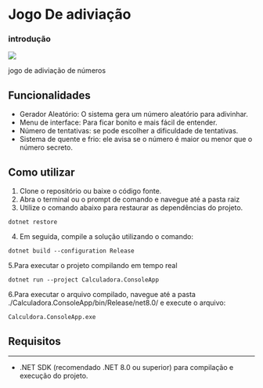 # Jogo De adiviação

### introdução
![](https://i.imgur.com/MeSMh8e.gif)

jogo de adiviação de números

## Funcionalidades
- Gerador Aleatório: O sistema gera um número aleatório para adivinhar.
- Menu de interface: Para ficar bonito e mais fácil de entender.
- Número de tentativas: se pode escolher a dificuldade de tentativas.
- Sistema de quente e frio: ele avisa se o número é maior ou menor que o número secreto.
  
Como utilizar
---
1. Clone o repositório ou baixe o código fonte.
2. Abra o terminal ou o prompt de comando e navegue até a pasta raiz
3. Utilize o comando abaixo para restaurar as dependências do projeto.
```
dotnet restore
```
4. Em seguida, compile a solução utilizando o comando:
```
dotnet build --configuration Release
```
5.Para executar o projeto compilando em tempo real
```
dotnet run --project Calculadora.ConsoleApp
```
6.Para executar o arquivo compilado, navegue até a pasta ./Calculadora.ConsoleApp/bin/Release/net8.0/ e execute o arquivo:
```
Calculdora.ConsoleApp.exe
```

## Requisitos
---
- .NET SDK (recomendado .NET 8.0 ou superior) para compilação e execução do projeto.
